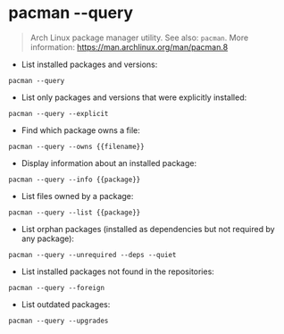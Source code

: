 # pacman --query

> Arch Linux package manager utility.
> See also: `pacman`.
> More information: <https://man.archlinux.org/man/pacman.8>

- List installed packages and versions:

`pacman --query`

- List only packages and versions that were explicitly installed:

`pacman --query --explicit`

- Find which package owns a file:

`pacman --query --owns {{filename}}`

- Display information about an installed package:

`pacman --query --info {{package}}`

- List files owned by a package:

`pacman --query --list {{package}}`

- List orphan packages (installed as dependencies but not required by any package):

`pacman --query --unrequired --deps --quiet`

- List installed packages not found in the repositories:

`pacman --query --foreign`

- List outdated packages:

`pacman --query --upgrades`
